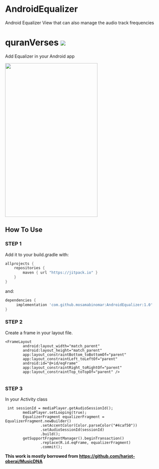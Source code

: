 # AndroidEqualizer
Android Equalizer View that can also manage the audio track frequencies 
# quranVerses [![](https://jitpack.io/v/mosamabinomar/AndroidEqualizer.svg)](https://jitpack.io/#mosamabinomar/AndroidEqualizer)

Add Equalizer in your Android app
<div>
  <img src="https://raw.githubusercontent.com/mosamabinomar/AndroidEqualizer/master/screenshots/Screenshot_1522935541.png" width="300" height="500"/>
</div>

## How To Use
### STEP 1
Add it to your build.gradle with:
```gradle
allprojects {
    repositories {
        maven { url "https://jitpack.io" }
    }
}
```
and:

```gradle
dependencies {
     implementation 'com.github.mosamabinomar:AndroidEqualizer:1.0'
}
```
### STEP 2
Create a frame in your layout file. 
```    
<FrameLayout
        android:layout_width="match_parent"
        android:layout_height="match_parent"
        app:layout_constraintBottom_toBottomOf="parent"
        app:layout_constraintLeft_toLeftOf="parent"
        android:id="@+id/eqFrame"
        app:layout_constraintRight_toRightOf="parent"
        app:layout_constraintTop_toTopOf="parent" />
        
```
### STEP 3
In your Activity class
```
 int sessionId = mediaPlayer.getAudioSessionId();
        mediaPlayer.setLooping(true);
        EqualizerFragment equalizerFragment = EqualizerFragment.newBuilder()
                .setAccentColor(Color.parseColor("#4caf50"))
                .setAudioSessionId(sessionId)
                .build();
        getSupportFragmentManager().beginTransaction()
                .replace(R.id.eqFrame, equalizerFragment)
                .commit();
```
**This work is mostly borrowed from https://github.com/harjot-oberai/MusicDNA**
